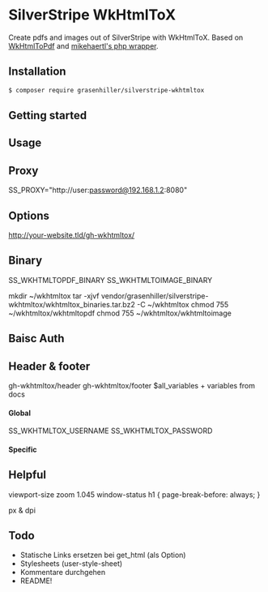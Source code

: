 # SilverStripe WkHtmlToX

Create pdfs and images out of SilverStripe with WkHtmlToX. Based on [WkHtmlToPdf](http://wkhtmltopdf.org/) and [mikehaertl's php wrapper](https://github.com/mikehaertl/phpwkhtmltopdf).

## Installation

``` sh
$ composer require grasenhiller/silverstripe-wkhtmltox
```

## Getting started

## Usage

## Proxy

SS_PROXY="http://user:password@192.168.1.2:8080"

## Options

http://your-website.tld/gh-wkhtmltox/

## Binary

SS_WKHTMLTOPDF_BINARY
SS_WKHTMLTOIMAGE_BINARY

mkdir ~/wkhtmltox
tar -xjvf vendor/grasenhiller/silverstripe-wkhtmltox/wkhtmltox_binaries.tar.bz2 -C ~/wkhtmltox
chmod 755 ~/wkhtmltox/wkhtmltopdf
chmod 755 ~/wkhtmltox/wkhtmltoimage
 
## Baisc Auth

## Header & footer
gh-wkhtmltox/header
gh-wkhtmltox/footer
$all_variables + variables from docs

#### Global

SS_WKHTMLTOX_USERNAME
SS_WKHTMLTOX_PASSWORD

#### Specific

## Helpful

viewport-size
zoom 1.045
window-status
h1 {
  page-break-before: always;
}

px & dpi

## Todo

- Statische Links ersetzen bei get_html (als Option)
- Stylesheets (user-style-sheet)
- Kommentare durchgehen
- README!
